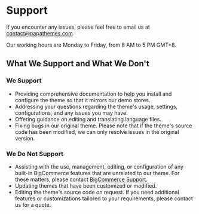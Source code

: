 # Support

If you encounter any issues, please feel free to email us at <contact@papathemes.com>.

Our working hours are Monday to Friday, from 8 AM to 5 PM GMT+8.

## What We Support and What We Don't

### We Support

- Providing comprehensive documentation to help you install and configure the theme so that it mirrors our demo stores.
- Addressing your questions regarding the theme's usage, settings, configurations, and any issues you may have.
- Offering guidance on editing and translating language files.
- Fixing bugs in our original theme. Please note that if the theme's source code has been modified, we can only resolve issues in the original version.

### We Do Not Support

- Assisting with the use, management, editing, or configuration of any built-in BigCommerce features that are unrelated to our theme. For these matters, please contact [BigCommerce Support](https://support.bigcommerce.com/).
- Updating themes that have been customized or modified.
- Editing the theme's source code on request. If you need additional features or customizations tailored to your requirements, please contact us for a quote.